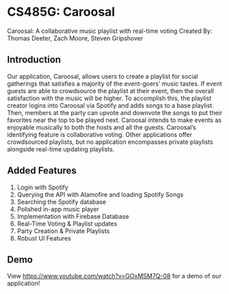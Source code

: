 # CS485G: Caroosal #
Caroosal: A collaborative music playlist with real-time voting
Created By: Thomas Deeter, Zach Moore, Steven Gripshover

## Introduction ##
Our application, Caroosal, allows users to create a playlist for social gatherings that satisfies a majority of the event-goers’ music tastes. If event guests are able to crowdsource the playlist at their event, then the overall satisfaction with the music will be higher. To accomplish this, the playlist creator logins into Caroosal via Spotify and adds songs to a base playlist. Then, members at the party can upvote and downvote the songs to put their favorites near the top to be played next. Caroosal intends to make events as enjoyable musically to both the hosts and all the guests. Caroosal’s identifying feature is collaborative voting. Other applications offer crowdsourced playlists, but no application encompasses private playlists alongside real-time updating playlists.


## Added Features ##
1. Login with Spotify
1. Querying the API with Alamofire and loading Spotify Songs
1. Searching the Spotify database
1. Polished in-app music player
1. Implementation with Firebase Database
1. Real-Time Voting & Playlist updates
1. Party Creation & Private Playlists
1. Robust UI Features

## Demo

View https://www.youtube.com/watch?v=GOxMSM7Q-08 for a demo of our application!
